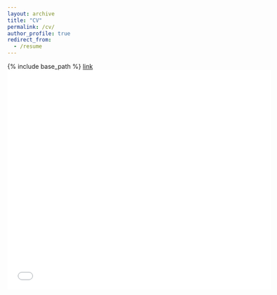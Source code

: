 ```yaml
---
layout: archive
title: "CV"
permalink: /cv/
author_profile: true
redirect_from:
  - /resume
---
```


{% include base_path %}
<a href='http://asalova.github.io/files/Salova_CV_06_17_2020.pdf'>link</a>
<embed src='/files/Salova_CV_06_17_2020.pdf' type="application/pdf" width="600px" height="500px" />